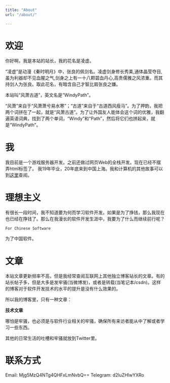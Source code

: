 ```yaml
---
title: "About"
url: "/about/"

---
```

# 欢迎
你好啊，我是本站的站长，我的花名是凌虚。

“凌虚”是动漫《秦时明月》中，张良的佩剑名。凌虚剑身修长秀美,通体晶莹夺目,虽为利器却不见血腥之气,剑身之上有一十八颗碧血丹心,高贵儒雅之风浓重。而其持剑人为张良。取此花名，有暗含自己才智比肩张良之嫌。

本站叫“风萧古道”，英文名是“WindyPath”。

“风萧”来自于“风萧萧兮易水寒”；“古道”来自于“古道西风瘦马”。为了押韵，我把两个词拼在了一起，就是“风萧古道”。为了让外国友人能体会这个词的优雅，我翻遍英语词典，找到了两个单词，“Windy”和“Path”，然后将它们也拼起来，就是“WindyPath”。

# 我
我目前是一个游戏服务器开发。之前还做过网页Web的全栈开发。现在已经不摆弄html标签了。
我19年毕业，20年底来到中国上海。我和计算机的其他故事可以到[这里](../posts/individual_project_experience)查阅。

# 理想主义
有很长一段时间，我不知道要为何而学习软件开发。如果是为了挣钱，那么我现在也已经在挣钱了。那么在我漫长的软件开发生涯中，我要为了什么而继续前行呢？

``` text
For Chinese Software
```

为了中国软件。

# 文章
本站文章更新频率不高，但是我经常查阅互联网上其他独立博客站长的文章。有的站长帖子多，但是大多是发牢骚(当微博发)，或者是转载(当笔记本/csdn)。这样的博客对于软件开发技术的水平的提升是没有什么效果的。

所以我的博客里，只有一种文章：

**技术文章**

哪怕是牢骚，也必须是与软件行业相关的牢骚，确保所有来访者能从中了解或者学习一些东西。

其他的日常生活的吐槽和牢骚就放到Twitter里。

# 联系方式
Email: Mjg5MzQ4NTg4QHFxLmNvbQ==
Telegram: d2luZHlwYXRo